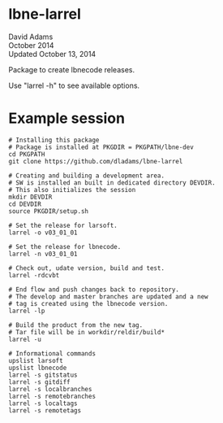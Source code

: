 # lbne-larrel
 
David Adams  
October 2014  
Updated October 13, 2014

Package to create lbnecode releases.

Use "larrel -h" to see available options.

# Example session

```
# Installing this package
# Package is installed at PKGDIR = PKGPATH/lbne-dev
cd PKGPATH
git clone https://github.com/dladams/lbne-larrel

# Creating and building a development area.
# SW is installed an built in dedicated directory DEVDIR.
# This also initializes the session
mkdir DEVDIR
cd DEVDIR
source PKGDIR/setup.sh

# Set the release for larsoft.
larrel -o v03_01_01

# Set the release for lbnecode.
larrel -n v03_01_01

# Check out, udate version, build and test.
larrel -rdcvbt

# End flow and push changes back to repository.
# The develop and master branches are updated and a new
# tag is created using the lbnecode version.
larrel -lp

# Build the product from the new tag.
# Tar file will be in workdir/reldir/build*
larrel -u

# Informational commands
upslist larsoft
upslist lbnecode
larrel -s gitstatus
larrel -s gitdiff
larrel -s localbranches
larrel -s remotebranches
larrel -s localtags
larrel -s remotetags
